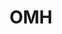 ---
# This topic lives at
# https://digital.gov/topics/omh

# Topic Title
title: "OMH"

# description — keep it short and clear
summary: ""

# Weight
weight: 1

# For more information on managing topics,
# see https://github.com/GSA/digitalgov.gov/wiki/topics
---